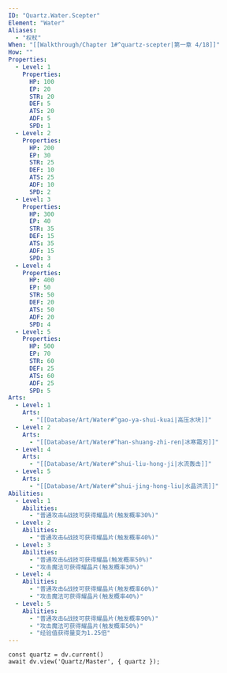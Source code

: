 ```yaml
---
ID: "Quartz.Water.Scepter"
Element: "Water"
Aliases:
  - "权杖"
When: "[[Walkthrough/Chapter 1#^quartz-scepter|第一章 4/18]]"
How: ""
Properties:
  - Level: 1
    Properties:
      HP: 100
      EP: 20
      STR: 20
      DEF: 5
      ATS: 20
      ADF: 5
      SPD: 1
  - Level: 2
    Properties:
      HP: 200
      EP: 30
      STR: 25
      DEF: 10
      ATS: 25
      ADF: 10
      SPD: 2
  - Level: 3
    Properties:
      HP: 300
      EP: 40
      STR: 35
      DEF: 15
      ATS: 35
      ADF: 15
      SPD: 3
  - Level: 4
    Properties:
      HP: 400
      EP: 50
      STR: 50
      DEF: 20
      ATS: 50
      ADF: 20
      SPD: 4
  - Level: 5
    Properties:
      HP: 500
      EP: 70
      STR: 60
      DEF: 25
      ATS: 60
      ADF: 25
      SPD: 5
Arts:
  - Level: 1
    Arts: 
      - "[[Database/Art/Water#^gao-ya-shui-kuai|高压水块]]"
  - Level: 2
    Arts:
      - "[[Database/Art/Water#^han-shuang-zhi-ren|冰寒霜刃]]"
  - Level: 4
    Arts:
      - "[[Database/Art/Water#^shui-liu-hong-ji|水流轰击]]"
  - Level: 5
    Arts:
      - "[[Database/Art/Water#^shui-jing-hong-liu|水晶洪流]]"
Abilities:
  - Level: 1
    Abilities:
      - "普通攻击&战技可获得耀晶片(触发概率30%)"
  - Level: 2
    Abilities:
      - "普通攻击&战技可获得耀晶片(触发概率40%)"
  - Level: 3
    Abilities:
      - "普通攻击&战技可获得耀晶(触发概率50%)"
      - "攻击魔法可获得耀晶片(触发概率30%)"
  - Level: 4
    Abilities:
      - "普通攻击&战技可获得耀晶片(触发概率60%)"
      - "攻击魔法可获得耀晶片(触发概率40%)"
  - Level: 5
    Abilities:
      - "普通攻击&战技可获得耀晶片(触发概率90%)"
      - "攻击魔法可获得耀晶片(触发概率50%)"
      - "经验值获得量变为1.25倍"
---
```

```dataviewjs
const quartz = dv.current()
await dv.view('Quartz/Master', { quartz });
```
